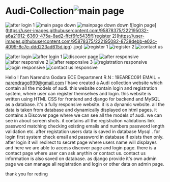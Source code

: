 # Audi-Collection![main page](https://user-images.githubusercontent.com/95878375/222194156-0a4af838-e5b8-4e9c-87f1-83baace0c29f.jpg)
![after login 1](https://user-images.githubusercontent.com/95878375/222194972-baf14d69-ce94-41b6-9090-4b0a1ef741d3.jpg)
![main page down](https://user-images.githubusercontent.com/95878375/222195004-330f4057-b70a-4c54-bebd-cc0b6e2112dc.jpg)
![mainpage down down](https://user-images.githubusercontent.com/95878375/222195017-45573449-c264-4e2b-a738-19aa516a9e5d.jpg)
![login page](https://user-images.githubusercontent.com/95878375/222195032-a6a21912-6360-475a-8ad2-ffcf6fc5435f![register 2](https://user-images.githubusercontent.com/95878375/222195082-8738debb-e02c-4099-8c7e-ddd223ad615d.jpg)
.jpg)
![register 1](https://user-images.githubusercontent.com/95878375/222195072-4d3230d6-6707-45ff-97ba-11aee6dde3ed.jpg)
![register 2](https://user-images.githubusercontent.com/95878375/222195517-715dedff-0799-44f7-95ea-fe75d450342f.jpg)
![contact us](https://user-images.githubusercontent.com/95878375/222195531-8e9bdca4-1ef6-413e-b9d7-a87180a9ca28.jpg)

![after login](https://user-images.githubusercontent.com/95878375/222195661-b049e7cb-8a6a-428d-a023-56bbbe84b66c.jpg)
![after login 1](https://user-images.githubusercontent.com/95878375/222195688-a8e6547c-610f-4633-a82e-1eeed20df38c.jpg)
![discover page](https://user-images.githubusercontent.com/95878375/222195709-505ebd5a-16f2-44ff-947b-983140759581.jpg)
![after responsive](https://user-images.githubusercontent.com/95878375/222195724-301f3c89-dfa7-47dd-baf5-c21b6af2212e.jpg)
![after responsive 2](https://user-images.githubusercontent.com/95878375/222195737-849c45f0-4ac3-4be3-842c-1d1a92ca7287.jpg)
![after responsive 3](https://user-images.githubusercontent.com/95878375/222195747-206f6608-24e6-4b1f-8329-89029e68b563.jpg)
![registration responsive](https://user-images.githubusercontent.com/95878375/222195763-0cee2104-fe2b-4984-989f-7e07325abbd6.jpg)
![login responsive](https://user-images.githubusercontent.com/95878375/222195770-4ed7e1f0-fdc5-4972-9f07-1f15af183cdf.jpg)
![contact us responsive](https://user-images.githubusercontent.com/95878375/222195795-ee7e292e-9305-40d3-b5aa-b113b7279fff.jpg)


Hello !
I'am Narendra Godara
ECE Department
R.N : 19EAREC091
EMAIL = narendrago999@gmail.com
I'have created a Audi collection website which contain all the models of audi.
this website contain login and registration system, where user can register themselves and login.
this website is written using HTML CSS for frontend and django for backend and MySQL as a database.
it's a fully responsive website.
it is a dynamic website.
all the data is taken from database and dynamically displayed on html pages.
it contains a Discover page where we can see all the models of audi.
we can see in about screen shots.
it contains all the registration validations link password matching checking existing emails and numbers password length validation etc.
after registation users data is saved in database Mysql .
for login first system check email and password in database if exists then only.
after login it will redirect to secret page where users name will displayes and here we are able to access discover page and login page.
there is a contact page where user can ask anythin or contact us.
contact us information is also saved on database.
as django provide it's own admin page we can manage all registration and login or other data on admin page.

thank you for reding

